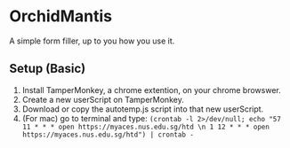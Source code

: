 # OrchidMantis
A simple form filler, up to you how you use it.

## Setup (Basic)
1. Install TamperMonkey, a chrome extention, on your chrome browswer.
2. Create a new userScript on TamperMonkey.
3. Download or copy the autotemp.js script into that new userScript.
4. (For mac) go to terminal and type:
```(crontab -l 2>/dev/null; echo "57 11 * * * open https://myaces.nus.edu.sg/htd \n 1 12 * * * open https://myaces.nus.edu.sg/htd") | crontab -```

